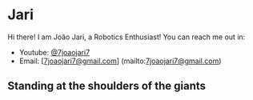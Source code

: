 # Jari
Hi there! I am João Jari, a Robotics Enthusiast!
You can reach me out in:
- Youtube: [@7joaojari7](https://www.youtube.com/@7joaojari7)
- Email:  [7joaojari7@gmail.com] (mailto:7joaojari7@gmail.com)

## Standing at the shoulders of the giants
